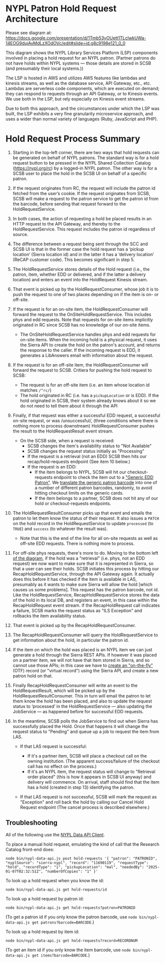 # NYPL Patron Hold Request Architecture

Please see diagram at: https://docs.google.com/presentation/d/1Tmb53yOUett1TLclwkUWa-14EOG9dujAyMdLzXOdOVc/edit#slide=id.g8c9198e121_0_0

This diagram shows the NYPL Library Services Platform (LSP) components involved in placing a hold request for an NYPL patron. (Partner patrons do not have holds within NYPL systems — those details are stored in SCSB (and presumably their local systems.))

The LSP is hosted in AWS and utilizes AWS features like lambdas and kinesis streams, as well as the database service, API Gateway, etc., etc. Lambdas are serverless code components, which are executed on demand; they can respond to requests through an API Gateway, or to Kinesis events. We use both in the LSP, but rely especially on Kinesis event streams.

Due to both this approach, and the circumstances under which the LSP was built, the LSP exhibits a very fine granularity microservice approach, and uses a wider than normal variety of languages (Ruby, JavaScript and PHP).

# Hold Request Process Summary

1. Starting in the top-left corner, there are two ways that hold requests can be generated on behalf of NYPL patrons. The standard way is for a hold request button to be pressed in the NYPL Shared Collection Catalog (https://nypl.org/rc) by a logged-in NYPL patron. The other way is for a SCSB user to place the hold in the SCSB UI on behalf of a specific patron.

2. If the request originates from RC, the request will include the patron id fetched from the user’s cookie. If the request originates from SCSB, SCSB will make a request to the patron service to get the patron id from the barcode, before sending that request forward to the HoldRequestService.

3. In both cases, the action of requesting a hold be placed results in an HTTP request to the API Gateway, and thereby to the HoldRequestService. This request includes the patron id regardless of source.

4. The difference between a request being sent through the SCC and SCSB UI is that in the former case the hold request has a ‘pickup location’ (Sierra location id) and in the latter it has a ‘delivery location’ (ReCAP customer code). This becomes significant in step 5.

5. The HoldRequestService stores details of the Hold request (i.e., the patron, item, whether EDD or delivered, and if the latter a delivery location) and enters an event into the HoldRequest Kinesis stream.

6. That event is picked up by the HoldRequestConsumer, whose job it is to push the request to one of two places depending on if the item is on- or off-site.

7. If the request is for an on-site item, the HoldRequestConsumer will forward the request to the OnSiteHoldRequestService. This includes phys and edd requests. Note that requests for on-site items implicitly originated in RC since SCSB has no knowledge of our on-site items.

   * The OnSiteHoldRequestService handles phys and edd requests for on-site items. When the incoming hold is a physical request, it uses the Sierra API to create the hold on the patron's account, and returns the response to the caller. If the incoming request is EDD, it generates a LibAnswers email with information about the request.

8. If the request is for an off-site item, the HoldRequestConsumer will forward the request to SCSB. Critiera for pushing the hold request to SCSB:
   - The request is for an off-site item (i.e. an item whose location id matches `/^rc/`)
   - The hold originated in RC (i.e. has a `pickupLocation` or is EDD). If the hold originated in SCSB, their system already knows about it so we do not need to tell them about it through the API

9. Finally, if that request was either a successful EDD request, a successful on-site request, or was /unsuccessful/, (three conditions where there is nothing more to process downstream) HoldRequestConsumer pushes the result to the HoldRequestResult event stream.
   - On the SCSB side, when a request is received:
     - SCSB changes the item's availability status to "Not Available"
     - SCSB changes the request status initially as "Processing"
     - If the request is a retrieval (not an EDD) SCSB then hits our recap/hold-requests endpoint (See item 10 below.)
     - If the request is an EDD:
       - If the item belongs to NYPL, SCSB will hit our checkout-requests endpoint to check the item out to a ["Generic EDD Patron"](https://docs.google.com/spreadsheets/d/1mr-LEQc1CZbQPEiLXuKK2UNG15tcRMuezDJofIVwH-4/edit#gid=0). We [translate the generic patron barcode](https://github.com/NYPL/checkout-request-service/blob/d181b6de2190aa5e7e57a47ceff49de0f1123326/src/Controller/CheckoutRequestController.php#L315-L333) into one of a number of different patron barcodes, randomly, to avoid hitting checkout limits on the generic cards.
       - If the item belongs to a partner, SCSB does not hit any of our hold or checkout-requests endpoints.

10. The HoldRequestResultConsumer picks up that event and emails the patron to let them know the status of their request. It also issues a `PATCH` on the hold record in the HoldRequestService to update `processed` (to `TRUE`) and `success` (to whatever the result was).

    - Note that this is the end of the line for all on-site requests as well as off-site EDD requests. There is nothing more to process.

11. For off-site phys requests, there's more to do. Moving to the bottom left [of the diagram](https://docs.google.com/presentation/d/1Tmb53yOUett1TLclwkUWa-14EOG9dujAyMdLzXOdOVc/edit#slide=id.g8c9198e121_0_0), if the hold was a "retrieval" (i.e. phys, not an EDD request) we now want to make sure that it is represented in Sierra, so that a user can see their holds. SCSB initiates this process by hitting our RecapHoldRequestService, through the API Gateway again. It actually does this before it has checked if the item is available in LAS, presumably as it wants to make sure Sierra will allow the hold [which causes us some problems]. This request has the patron barcode, not id. Like the HoldRequestService, RecapHoldRequestService stores the data of the hold in its local DB, and registers an event, in this case within the RecapHoldRequest event stream. If the RecapHoldRequest call indicates a failure, SCSB marks the request status as "ILS Exception" and rollbacks the item availability status.

12. That event is picked up by the RecapHoldRequestConsumer.

13. The RecapHoldRequestConsumer will query the HoldRequestService to get information about the hold, in particular the patron id.

14. If the item on which the hold was placed is an NYPL item we can just generate a hold through the Sierra REST APIs. If however it was placed on a partner item, we will not have that item stored in Sierra, and so cannot use those APIs; in this case we have to [create an "on-the-fly"](https://github.com/NYPL/recap-hold-request-consumer/blob/6c02f95d2561fce6e6268c8a640f941f637948db/models/sierra_request.rb#L136-L141) (OTF) record (or "virtual record") using the Sierra API, and create a new patron hold on that.

15. Finally RecapHoldRequestConsumer will write an event to the HoldRequestResult, which will be picked up by the HoldRequestResultConsumer. This in turn will email the patron to let them know the hold has been placed, and also to update the request status to ‘processed’ in the HoldRequestService — also updating the JobService — as happened before for successful EDD requests.

16. In the meantime, SCSB polls the JobService to find out when Sierra has successfully placed the Hold. Once that happens it will change the request status to "Pending" and queue up a job to request the item from LAS.
    - If that LAS request is successful:
      - If it's a partner item, SCSB will place a checkout call on the owning institution. (The apparent success/failure of the checkout call has no effect on the process.)
      - If it's an NYPL item, the request status will change to "Retrieval order placed" (this is how it appears in SCSB UI anyway) and delivery will commence. On arrival, staff should find that the item has a hold (created in step 13) identifying the patron.

    - If that LAS request is not successful, SCSB will mark the request as "Exception" and roll back the hold by calling our Cancel Hold Request endpoint (The cancel process is described elsewhere.)

## Troubleshooting

All of the following use the [NYPL Data API Client](https://github.com/NYPL-discovery/node-nypl-data-api-client/).

To place a manual hold request, emulating the kind of call that the Research Catalog front-end does:

```
node bin/nypl-data-api.js post hold-requests '{ "patron": "PATRONID", "nyplSource": "sierra-nypl", "record": "11690119", "requestType": "hold", "recordType": "i", "pickupLocation": "mal", "neededBy": "2025-01-07T02:32:51Z", "numberOfCopies": "1" }'
```

To look up a hold request when you know the id:

```
node bin/nypl-data-api.js get hold-requests/id
```

To look up a hold request by patron id:

```
node bin/nypl-data-api.js get hold-requests?patron=PATRONID
```

(To get a patron id if you only know the patron barcode, use `node bin/nypl-data-api.js get patrons?barcode=BARCODE`.)

To look up a hold request by item id:

```
node bin/nypl-data-api.js get hold-requests?record=RECORDNUM
```

(To get an item id if you only know the item barcode, use `node bin/nypl-data-api.js get items?barcode=BARCODE`.)
